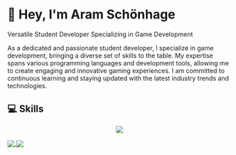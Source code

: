 # 👋 Hey, I'm Aram Schönhage

Versatile Student Developer Specializing in Game Development

As a dedicated and passionate student developer, I specialize in game development, bringing a diverse set of skills to the table. My expertise spans various programming languages and development tools, allowing me to create engaging and innovative gaming experiences. I am committed to continuous learning and staying updated with the latest industry trends and technologies.

## 💻 Skills
<p align="center">
  <a href="https://skillicons.dev">
    <img src="https://skillicons.dev/icons?i=git,github,gitlab,html,css,js,cs,java,discord,discordjs,gmail,mongodb,mysql,nodejs,npm,dotnet,p5js,react,gradle,ps,pr,au,replit,unity,unreal,vscode,idea,windows" />
  </a>
</p>

<a href="https://github.com/anuraghazra/github-readme-stats#gh-dark-mode-only" >
  <img align="center" src="https://github-readme-stats.vercel.app/api?username=MeAlam1&show_icons=true&theme=dark#gh-dark-mode-only" />
</a>
<a href="https://github.com/anuraghazra/github-readme-stats#gh-dark-mode-only">
  <img align="center" src="https://github-readme-stats.vercel.app/api/top-langs/?username=MeAlam1&layout=donut&theme=dark#gh-dark-mode-only" />
</a>

<div align="center">
  <img src="https://komarev.com/ghpvc/?username=MeAlam1&style=for-the-badge&color=orange" alt=""/>
</div>

